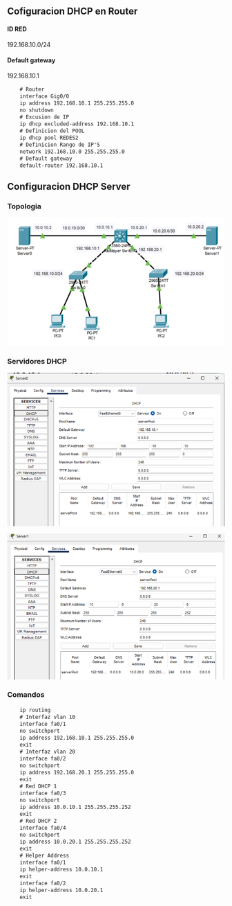## Cofiguracion DHCP en Router

#### ID RED
192.168.10.0/24
#### Default gateway
192.168.10.1
```shell
    # Router
    interface Gig0/0
    ip address 192.168.10.1 255.255.255.0
    no shutdown
    # Excusion de IP
    ip dhcp excluded-address 192.168.10.1
    # Definicion del POOL
    ip dhcp pool REDES2
    # Definicion Rango de IP'S
    network 192.168.10.0 255.255.255.0
    # Default gateway
    default-router 192.168.10.1
```

## Configuracion DHCP Server

### Topologia
![alt text](image.png)

### Servidores DHCP

![alt text](image-1.png)

![alt text](image-2.png)

### Comandos
```shell
    ip routing
    # Interfaz vlan 10
    interface fa0/1
    no switchport
    ip address 192.168.10.1 255.255.255.0
    exit
    # Interfaz vlan 20
    interface fa0/2
    no switchport
    ip address 192.168.20.1 255.255.255.0
    exit
    # Red DHCP 1
    interface fa0/3
    no switchport
    ip address 10.0.10.1 255.255.255.252
    exit
    # Red DHCP 2
    interface fa0/4
    no switchport
    ip address 10.0.20.1 255.255.255.252
    exit
    # Helper Address
    interface fa0/1
    ip helper-address 10.0.10.1
    exit
    interface fa0/2
    ip helper-address 10.0.20.1
    exit
```